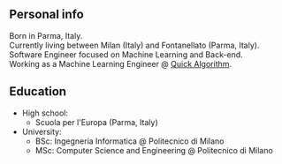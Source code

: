 ## Personal info

Born in Parma, Italy.<br/>
Currently living between Milan (Italy) and Fontanellato (Parma, Italy).<br/>
Software Engineer focused on Machine Learning and Back-end.<br/>
Working as a Machine Learning Engineer @ [Quick Algorithm](https://www.quickalgorithm.com).

## Education

* High school:
  * Scuola per l'Europa (Parma, Italy)
* University:
  * BSc: Ingegneria Informatica @ Politecnico di Milano
  * MSc: Computer Science and Engineering @ Politecnico di Milano
